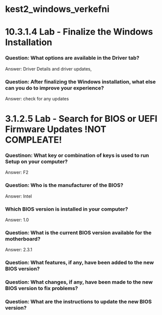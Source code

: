# kest2_windows_verkefni


# 10.3.1.4 Lab - Finalize the Windows Installation

### Question: What options are available in the Driver tab?
Answer: Driver Details and driver updates, 

### Question: After finalizing the Windows installation, what else can you do to improve your experience?
Answer: check for any updates


# 3.1.2.5 Lab - Search for BIOS or UEFI Firmware Updates !NOT COMPLEATE!

### Questinon: What key or combination of keys is used to run Setup on your computer?
Answer: F2

### Question: Who is the manufacturer of the BIOS?
Answer: Intel

### Which BIOS version is installed in your computer?
Answer: 1.0

### Question: What is the current BIOS version available for the motherboard? 
Answer: 2.3.1

### Question: What features, if any, have been added to the new BIOS version?

### Question: What changes, if any, have been made to the new BIOS version to fix problems?

### Question: What are the instructions to update the new BIOS version?
